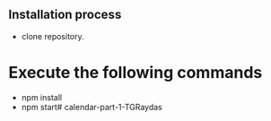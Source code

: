 ## Installation process

- clone repository.

# Execute the following commands

- npm install
- npm start# calendar-part-1-TGRaydas
